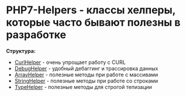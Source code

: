 # PHP7-Helpers - классы хелперы, которые часто бывают полезны в разработке

**Структура:**

* [CurlHelper](https://github.com/darkfriend/php7-curl) - очень упрощает работу с CURL
* [DebugHelper](https://github.com/darkfriend/php7-debug) - удобный дебаггинг и трассировка данных
* [ArrayHelper](https://github.com/darkfriend/php7-array) - полезные методы при работе с массивами
* [StringHelper](https://github.com/darkfriend/php7-string) - полезные методы при работе со строками
* [TypeHelper](https://github.com/darkfriend/php7-type) - полезные методы для строгой тепизации